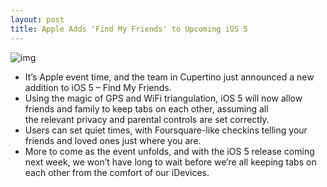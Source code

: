 ```yaml
---
layout: post
title: Apple Adds 'Find My Friends' to Upcoming iOS 5
---
```

![img](http://media.idownloadblog.com/wp-content/uploads/2011/10/gdgt-iphone-5-event_029.jpg)
* It’s Apple event time, and the team in Cupertino just announced a new addition to iOS 5 – Find My Friends.
* Using the magic of GPS and WiFi triangulation, iOS 5 will now allow friends and family to keep tabs on each other, assuming all the relevant privacy and parental controls are set correctly.
* Users can set quiet times, with Foursquare-like checkins telling your friends and loved ones just where you are.
* More to come as the event unfolds, and with the iOS 5 release coming next week, we won’t have long to wait before we’re all keeping tabs on each other from the comfort of our iDevices.

